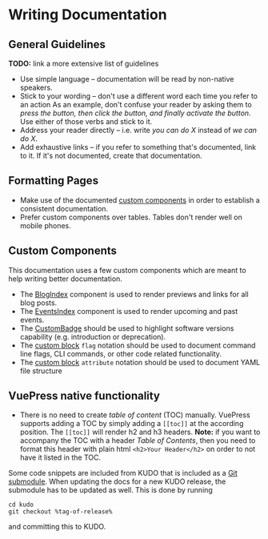 # Writing Documentation

## General Guidelines

**TODO:** link a more extensive list of guidelines

* Use simple language – documentation will be read by non-native speakers. 
* Stick to your wording – don't use a different word each time you refer to an action
  As an example, don't confuse your reader by asking them to _press the button, then click the button, and finally activate the button_. Use either of those verbs and stick to it.
* Address your reader directly – i.e. write _you can do X_ instead of _we can do X_.
* Add exhaustive links – if you refer to something that's documented, link to it. If it's not documented, create that documentation.

## Formatting Pages

* Make use of the documented [custom components](#custom-components) in order to establish a consistent documentation.
* Prefer custom components over tables. Tables don't render well on mobile phones.

## Custom Components

This documentation uses a few custom components which are meant to help writing better documentation.

- The [BlogIndex](blog-index.md) component is used to render previews and links for all blog posts.
- The [EventsIndex](events-index.md) component is used to render upcoming and past events.
- The [CustomBadge](custom-badge.md) should be used to highlight software versions capability (e.g. introduction or deprecation).
- The [custom block](custom-blocks.md) `flag` notation should be used to document command line flags, CLI commands, or other code related functionality.
- The [custom block](custom-blocks.md) `attribute` notation should be used to document YAML file structure

## VuePress native functionality

- There is no need to create _table of content_ (TOC) manually. VuePress supports adding a TOC by simply adding a `[[toc]]` at the according position. The `[[toc]]` will render h2 and h3 headers. **Note:** if you want to accompany the TOC with a header _Table of Contents_, then you need to format this header with plain html `<h2>Your Header</h2>` on order to not have it listed in the TOC.

Some code snippets are included from KUDO that is included as a [Git submodule](https://git-scm.com/docs/git-submodule). When updating the docs for a new KUDO release, the submodule has to be updated as well. This is done by running
```
cd kudo
git checkout %tag-of-release%
```
and committing this to KUDO.
